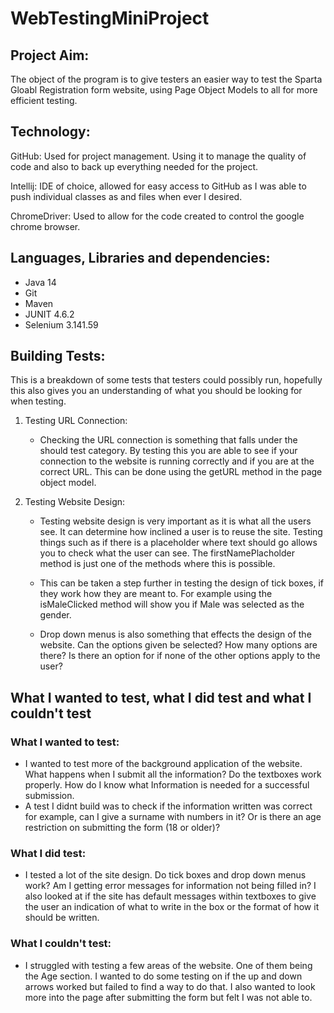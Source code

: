 # WebTestingMiniProject

## Project Aim:
The object of the program is to give testers an easier way to test the Sparta Gloabl Registration form website, using Page Object Models to all for more efficient testing.


## Technology:
GitHub: Used for project management. Using it to manage the quality of code and also to back up everything needed for the project.

Intellij: IDE of choice, allowed for easy access to GitHub as I was able to push individual classes as and files when ever I desired.

ChromeDriver: Used to allow for the code created to control the google chrome browser.

## Languages, Libraries and dependencies:
- Java 14
- Git
- Maven
- JUNIT 4.6.2
- Selenium 3.141.59

## Building Tests:
This is a breakdown of some tests that testers could possibly run, hopefully this also gives you an understanding of what you should be looking for when testing. 

1. Testing URL Connection:
    - Checking the URL connection is something that falls under the should test category. By testing this you are able to see if your connection to the website is running correctly and if you are at the correct URL. This can be done using the getURL method in the page object model.

2. Testing Website Design:
    - Testing website design is very important as it is what all the users see. It can determine how inclined a user is to reuse the site. Testing things such as if there is a placeholder where text should go allows you to check what the user can see. The firstNamePlacholder method is just one of the methods where this is possible.

    - This can be taken a step further in testing the design of tick boxes, if they work how they are meant to. For example using the isMaleClicked method will show you if Male was selected as the gender.

    - Drop down menus is also something that effects the design of the website. Can the options given be selected? How many options are there? Is there an option for if none of the other options apply to the user?

## What I wanted to test, what I did test and what I couldn't test
   ### What I wanted to test:
   - I wanted to test more of the background application of the website. What happens when I submit all the information? Do the textboxes work properly. How do I know what Information is needed for a successful submission.
   - A test I didnt build was to check if the information written was correct for example, can I give a surname with numbers in it? Or is there an age restriction on submitting the form (18 or older)?
   
   ### What I did test: 
   - I tested a lot of the site design. Do tick boxes and drop down menus work? Am I getting error messages for information not being filled in? I also looked at if the site has default messages within textboxes to give the user an indication of what to write in the box or the format of how it should be written.
   
   ### What I couldn't test:
   - I struggled with testing a few areas of the website. One of them being the Age section. I wanted to do some testing on if the up and down arrows worked but failed to find a way to do that. I also wanted to look more into the page after submitting the form but felt I was not able to.